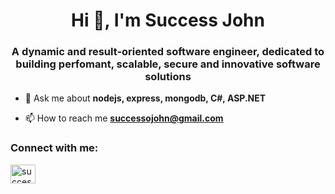 <h1 align="center">Hi 👋, I'm Success John</h1>
<h3 align="center">A dynamic and result-oriented software engineer, dedicated to building perfomant, scalable, secure and innovative software solutions</h3>

- 💬 Ask me about **nodejs, express, mongodb, C#, ASP.NET**

- 📫 How to reach me **successojohn@gmail.com**

<h3 align="left">Connect with me:</h3>
<p align="left">
<a href="https://linkedin.com/in/success-john" target="blank"><img align="center" src="https://raw.githubusercontent.com/rahuldkjain/github-profile-readme-generator/master/src/images/icons/Social/linked-in-alt.svg" alt="success-john" height="30" width="40" /></a>
</p>



